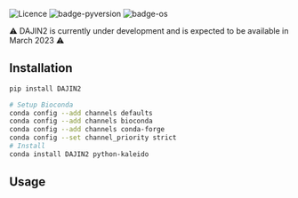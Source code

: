![Licence](https://img.shields.io/badge/License-MIT-9cf.svg?style=flat-square)
![badge-pyversion](https://img.shields.io/badge/Python-3.7--3.11-blue?style=flat-square)
![badge-os](https://img.shields.io/badge/OS-%F0%9F%AA%9F%F0%9F%90%A7%20|%20%F0%9F%8D%8E%20|%20%F0%9F%90%A7-dddddd?style=flat-square)

⚠️ DAJIN2 is currently under development and is expected to be available in March 2023 ⚠️
## Installation

```bash
pip install DAJIN2
```

```bash
# Setup Bioconda
conda config --add channels defaults
conda config --add channels bioconda
conda config --add channels conda-forge
conda config --set channel_priority strict
# Install
conda install DAJIN2 python-kaleido
```

## Usage

